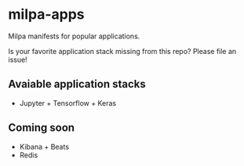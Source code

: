 # milpa-apps
Milpa manifests for popular applications.

Is your favorite application stack missing from this repo? Please file an issue!

## Avaiable application stacks

- Jupyter + Tensorflow + Keras

## Coming soon

- Kibana + Beats
- Redis
